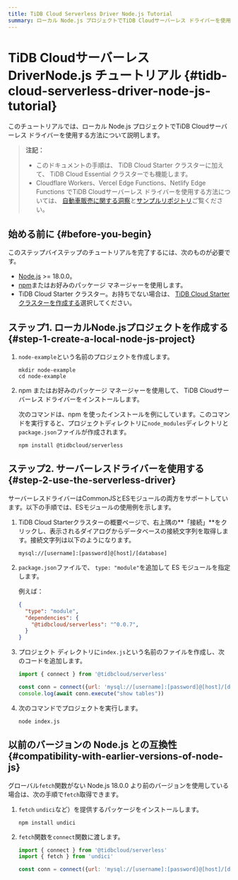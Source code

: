 ```yaml
---
title: TiDB Cloud Serverless Driver Node.js Tutorial
summary: ローカル Node.js プロジェクトでTiDB Cloudサーバーレス ドライバーを使用する方法を学びます。
---
```


# TiDB CloudサーバーレスDriverNode.js チュートリアル {#tidb-cloud-serverless-driver-node-js-tutorial}

このチュートリアルでは、ローカル Node.js プロジェクトでTiDB Cloudサーバーレス ドライバーを使用する方法について説明します。

> **注記：**
>
> -   このドキュメントの手順は、 TiDB Cloud Starter クラスターに加えて、 TiDB Cloud Essential クラスターでも機能します。
> -   Cloudflare Workers、Vercel Edge Functions、Netlify Edge Functions でTiDB Cloudサーバーレス ドライバーを使用する方法については、 [自動車販売に関する洞察](https://car-sales-insight.vercel.app/)と[サンプルリポジトリ](https://github.com/tidbcloud/car-sales-insight)ご覧ください。

## 始める前に {#before-you-begin}

このステップバイステップのチュートリアルを完了するには、次のものが必要です。

-   [Node.js](https://nodejs.org/en) &gt;= 18.0.0。
-   [npm](https://docs.npmjs.com/downloading-and-installing-node-js-and-npm)またはお好みのパッケージ マネージャーを使用します。
-   TiDB Cloud Starter クラスター。お持ちでない場合は、 [TiDB Cloud Starterクラスターを作成する](/develop/dev-guide-build-cluster-in-cloud.md)選択してください。

## ステップ1. ローカルNode.jsプロジェクトを作成する {#step-1-create-a-local-node-js-project}

1.  `node-example`という名前のプロジェクトを作成します。

    ```shell
    mkdir node-example
    cd node-example
    ```

2.  npm またはお好みのパッケージ マネージャーを使用して、 TiDB Cloudサーバーレス ドライバーをインストールします。

    次のコマンドは、npm を使ったインストールを例にしています。このコマンドを実行すると、プロジェクトディレクトリに`node_modules`ディレクトリと`package.json`ファイルが作成されます。

        npm install @tidbcloud/serverless

## ステップ2. サーバーレスドライバーを使用する {#step-2-use-the-serverless-driver}

サーバーレスドライバーはCommonJSとESモジュールの両方をサポートしています。以下の手順では、ESモジュールの使用例を示します。

1.  TiDB Cloud Starterクラスターの概要ページで、右上隅の**「接続」**をクリックし、表示されるダイアログからデータベースの接続文字列を取得します。接続文字列は以下のようになります。

        mysql://[username]:[password]@[host]/[database]

2.  `package.json`ファイルで、 `type: "module"`を追加して ES モジュールを指定します。

    例えば：

    ```json
    {
      "type": "module",
      "dependencies": {
        "@tidbcloud/serverless": "^0.0.7",
      }
    }
    ```

3.  プロジェクト ディレクトリに`index.js`という名前のファイルを作成し、次のコードを追加します。

    ```js
    import { connect } from '@tidbcloud/serverless'

    const conn = connect({url: 'mysql://[username]:[password]@[host]/[database]'}) // replace with your TiDB Cloud Starter cluster information
    console.log(await conn.execute("show tables"))
    ```

4.  次のコマンドでプロジェクトを実行します。

        node index.js

## 以前のバージョンの Node.js との互換性 {#compatibility-with-earlier-versions-of-node-js}

グローバル`fetch`関数がない Node.js 18.0.0 より前のバージョンを使用している場合は、次の手順で`fetch`取得できます。

1.  `fetch` `undici`など）を提供するパッケージをインストールします。

        npm install undici

2.  `fetch`関数を`connect`関数に渡します。

    ```js
    import { connect } from '@tidbcloud/serverless'
    import { fetch } from 'undici'

    const conn = connect({url: 'mysql://[username]:[password]@[host]/[database]',fetch})
    ```

